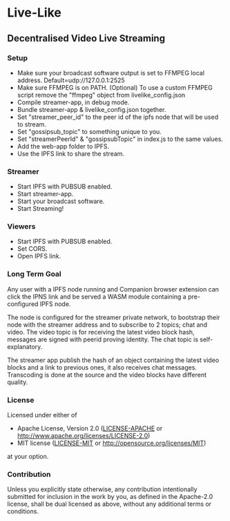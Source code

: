 # Live-Like

## Decentralised Video Live Streaming

### Setup
 - Make sure your broadcast software output is set to FFMPEG local address. Default=udp://127.0.0.1:2525
 - Make sure FFMPEG is on PATH. (Optional) To use a custom FFMPEG script remove the "ffmpeg" object from livelike_config.json
 - Compile streamer-app, in debug mode.
 - Bundle streamer-app & livelike_config.json together.
 - Set "streamer_peer_id" to the peer id of the ipfs node that will be used to stream.
 - Set "gossipsub_topic" to something unique to you.
 - Set "streamerPeerId" & "gossipsubTopic" in index.js to the same values.
 - Add the web-app folder to IPFS.
 - Use the IPFS link to share the stream.

### Streamer
 - Start IPFS with PUBSUB enabled.
 - Start streamer-app.
 - Start your broadcast software.
 - Start Streaming!

### Viewers
 - Start IPFS with PUBSUB enabled.
 - Set CORS.
 - Open IPFS link.

### Long Term Goal
Any user with a IPFS node running and Companion browser extension can click the IPNS link and be served a WASM module containing a pre-configured IPFS node.

The node is configured for the streamer private network, to bootstrap their node with the streamer address and to subscribe to 2 topics; chat and video. The video topic is for receiving the latest video block hash, messages are signed with peerid proving identity. The chat topic is self-explanatory.

The streamer app publish the hash of an object containing the latest video blocks and a link to previous ones, it also receives chat messages. Transcoding is done at the source and the video blocks have different quality.

### License
Licensed under either of

 * Apache License, Version 2.0
   ([LICENSE-APACHE](LICENSE-APACHE) or http://www.apache.org/licenses/LICENSE-2.0)
 * MIT license
   ([LICENSE-MIT](LICENSE-MIT) or http://opensource.org/licenses/MIT)

at your option.

### Contribution
Unless you explicitly state otherwise, any contribution intentionally submitted
for inclusion in the work by you, as defined in the Apache-2.0 license, shall be
dual licensed as above, without any additional terms or conditions.